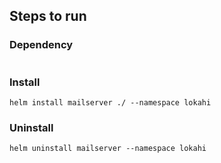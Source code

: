 

## Steps to run
### Dependency
```
```
### Install
```
helm install mailserver ./ --namespace lokahi
```
### Uninstall
```
helm uninstall mailserver --namespace lokahi
```